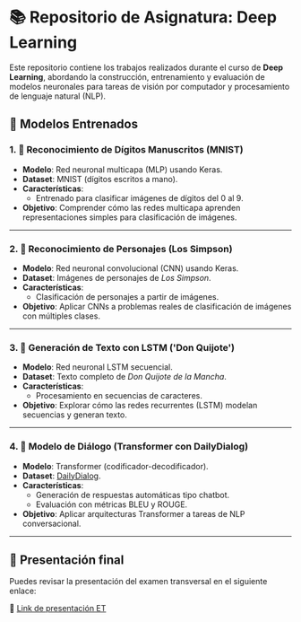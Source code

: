 # 📚 Repositorio de Asignatura: Deep Learning

Este repositorio contiene los trabajos realizados durante el curso de **Deep Learning**, abordando la construcción, entrenamiento y evaluación de modelos neuronales para tareas de visión por computador y procesamiento de lenguaje natural (NLP).

## 📌 Modelos Entrenados

### 1. 🔢 Reconocimiento de Dígitos Manuscritos (MNIST)
- **Modelo**: Red neuronal multicapa (MLP) usando Keras.
- **Dataset**: MNIST (dígitos escritos a mano).
- **Características**:
  - Entrenado para clasificar imágenes de dígitos del 0 al 9.
- **Objetivo**: Comprender cómo las redes multicapa aprenden representaciones simples para clasificación de imágenes.

---

### 2. 🧠 Reconocimiento de Personajes (Los Simpson)
- **Modelo**: Red neuronal convolucional (CNN) usando Keras.
- **Dataset**: Imágenes de personajes de *Los Simpson*.
- **Características**:
  - Clasificación de personajes a partir de imágenes.
- **Objetivo**: Aplicar CNNs a problemas reales de clasificación de imágenes con múltiples clases.

---

### 3. 📖 Generación de Texto con LSTM ('Don Quijote')
- **Modelo**: Red neuronal LSTM secuencial.
- **Dataset**: Texto completo de *Don Quijote de la Mancha*.
- **Características**:
  - Procesamiento en secuencias de caracteres.
- **Objetivo**: Explorar cómo las redes recurrentes (LSTM) modelan secuencias y generan texto.

---

### 4. 💬 Modelo de Diálogo (Transformer con DailyDialog)
- **Modelo**: Transformer (codificador-decodificador).
- **Dataset**: [DailyDialog](http://yanran.li/dailydialog).
- **Características**:
  - Generación de respuestas automáticas tipo chatbot.
  - Evaluación con métricas BLEU y ROUGE.
- **Objetivo**: Aplicar arquitecturas Transformer a tareas de NLP conversacional.

---

## 🎥 Presentación final

Puedes revisar la presentación del examen transversal en el siguiente enlace:

🔗 [Link de presentación ET](https://view.genially.com/6861bdf8edf04c7d1973a636/presentation-deepet)

